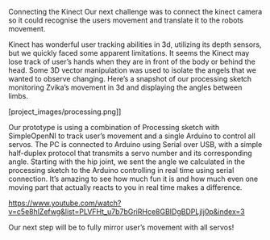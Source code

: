 Connecting the Kinect 
Our next challenge was to connect the kinect camera so it could recognise the users movement and translate it to the robots movement. 

Kinect has wonderful user tracking abilities in 3d, utilizing its depth sensors, but we quickly faced some apparent limitations. It seems the Kinect may lose track of user’s hands when they are in front of the body or behind the head.
Some 3D vector manipulation was used to isolate the angels that we wanted to observe changing. Here’s a snapshot of our processing sketch monitoring Zvika’s movement in 3d and displaying the angles between limbs.

[project_images/processing.png]]

Our prototype is using a combination of Processing sketch with SimpleOpenNI to track user’s movement and a single Arduino to control all servos. The PC is connected to Arduino using Serial over USB, with a simple half-duplex protocol that transmits a servo number and its corresponding angle.
Starting with the hip joint, we sent the angle we calculated in the processing sketch to the Arduino controlling in real time using serial connection. It’s amazing to see how much fun it is and how much even one moving part that actually reacts to you in real time makes a difference. 

https://www.youtube.com/watch?v=c5e8hlZefwg&list=PLVFHt_u7b7bGriRHce8GBIDgBDPLjIj0p&index=3

Our next step will be to fully mirror user’s movement with all servos!
